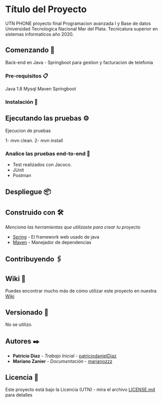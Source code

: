 # Título del Proyecto

UTN PHONE proyecto final Programacion avanzada I y Base de datos Universidad Tecnologica Nacional Mar del Plata. Tecnicatura superior en sistemas informaticos año 2020.

## Comenzando 🚀

Back-end en Java - Springboot para gestion y facturacion de telefonia

### Pre-requisitos 📋

Java 1.8
Mysql
Maven
Springboot

### Instalación 🔧



## Ejecutando las pruebas ⚙️

Ejecucion de pruebas

1- mvn clean.
2- mvn install

### Analice las pruebas end-to-end 🔩

* Test realizados con Jacoco.
* JUnit
* Postman


## Despliegue 📦



## Construido con 🛠️

_Menciona las herramientas que utilizaste para crear tu proyecto_

* [Spring](https://spring.io/) - El framework web usado de java
* [Maven](https://maven.apache.org/) - Manejador de dependencias


## Contribuyendo 🖇️


## Wiki 📖

Puedes encontrar mucho más de cómo utilizar este proyecto en nuestra [Wiki](https://github.com/patriciodanielDiaz/UTNPhone/wiki)

## Versionado 📌

No se utilizo.

## Autores ✒️
* **Patricio Diaz** - *Trabajo Inicial* - [patriciodanielDiaz](https://github.com/patriciodanielDiaz)
* **Mariano Zanier** - *Documentación* - [marianozzz](https://github.com/marianozzz)



## Licencia 📄

Este proyecto está bajo la Licencia (UTN) - mira el archivo [LICENSE.md](LICENSE.md) para detalles



